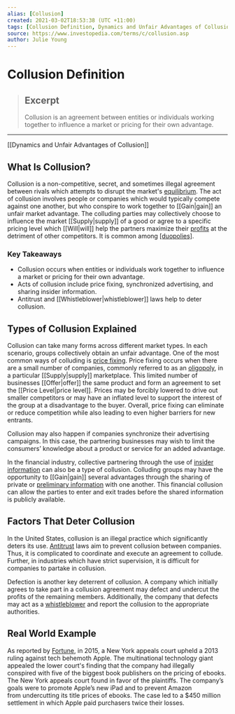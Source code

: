 ```yaml
---
alias: [Collusion]
created: 2021-03-02T18:53:38 (UTC +11:00)
tags: [Collusion Definition, Dynamics and Unfair Advantages of Collusion]
source: https://www.investopedia.com/terms/c/collusion.asp
author: Julie Young
---
```


# Collusion Definition

> ## Excerpt
> Collusion is an agreement between entities or individuals working together to influence a market or pricing for their own advantage.

---

[[Dynamics and Unfair Advantages of Collusion]]
## What Is Collusion?

Collusion is a non-competitive, secret, and sometimes illegal agreement between rivals which attempts to disrupt the market's [equilibrium](https://www.investopedia.com/terms/e/equilibrium.asp). The act of collusion involves people or companies which would typically compete against one another, but who conspire to work together to [[Gain|gain]] an unfair market advantage. The colluding parties may collectively choose to influence the market [[Supply|supply]] of a good or agree to a specific pricing level which [[Will|will]] help the partners maximize their [profits](https://www.investopedia.com/terms/p/profit.asp) at the detriment of other competitors. It is common among [[duopolies]](https://www.investopedia.com/terms/d/duopoly.asp).

### Key Takeaways

-   Collusion occurs when entities or individuals work together to influence a market or pricing for their own advantage.
-   Acts of collusion include price fixing, synchronized advertising, and sharing insider information.
-   Antitrust and [[Whistleblower|whistleblower]] laws help to deter collusion.

## Types of Collusion Explained

Collusion can take many forms across different market types. In each scenario, groups collectively obtain an unfair advantage. One of the most common ways of colluding is [price fixing](https://www.investopedia.com/terms/p/pricefixing.asp). Price fixing occurs when there are a small number of companies, commonly referred to as an [oligopoly](https://www.investopedia.com/terms/o/[[Oligopoly|oligopoly]].asp), in a particular [[Supply|supply]] marketplace. This limited number of businesses [[Offer|offer]] the same product and form an agreement to set the [[Price Level|price level]]. Prices may be forcibly lowered to drive out smaller competitors or may have an inflated level to support the interest of the group at a disadvantage to the buyer. Overall, price fixing can eliminate or reduce competition while also leading to even higher barriers for new entrants.

Collusion may also happen if companies synchronize their advertising campaigns. In this case, the partnering businesses may wish to limit the consumers’ knowledge about a product or service for an added advantage.

In the financial industry, collective partnering through the use of [insider information](https://www.investopedia.com/terms/i/insiderinformation.asp) can also be a type of collusion. Colluding groups may have the opportunity to [[Gain|gain]] several advantages through the sharing of private or [preliminary information](https://www.investopedia.com/terms/p/preliminaryprospectus.asp) with one another. This financial collusion can allow the parties to enter and exit trades before the shared information is publicly available.

## Factors That Deter Collusion

In the United States, collusion is an illegal practice which significantly deters its use. [Antitrust](https://www.investopedia.com/terms/a/antitrust.asp) laws aim to prevent collusion between companies. Thus, it is complicated to coordinate and execute an agreement to collude. Further, in industries which have strict supervision, it is difficult for companies to partake in collusion.

Defection is another key deterrent of collusion. A company which initially agrees to take part in a collusion agreement may defect and undercut the profits of the remaining members. Additionally, the company that defects may act as a [whistleblower](https://www.investopedia.com/terms/w/[[Whistleblower|whistleblower]].asp) and report the collusion to the appropriate authorities.

## Real World Example

As reported by [Fortune](http://fortune.com/2015/06/30/apple-conspired-with-book-publishers-appeals-court-confirms/), in 2015, a New York appeals court upheld a 2013 ruling against tech behemoth Apple. The multinational technology giant appealed the lower court's finding that the company had illegally conspired with five of the biggest book publishers on the pricing of ebooks. The New York appeals court found in favor of the plaintiffs. The company’s goals were to promote Apple’s new iPad and to prevent Amazon from undercutting its title prices of ebooks. The case led to a $450 million settlement in which Apple paid purchasers twice their losses.
